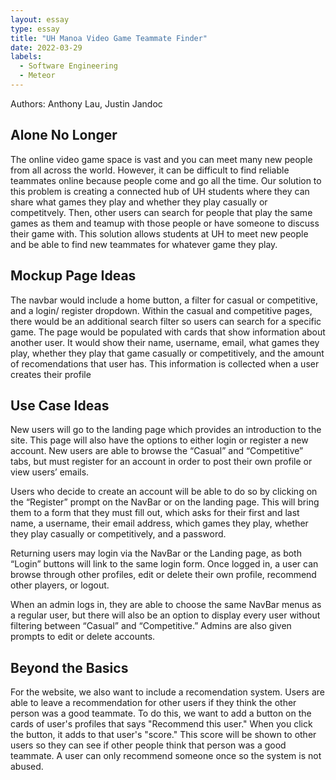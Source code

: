 ```yaml
---
layout: essay
type: essay
title: "UH Manoa Video Game Teammate Finder"
date: 2022-03-29
labels:
  - Software Engineering
  - Meteor
---
```

Authors: Anthony Lau, Justin Jandoc



## Alone No Longer

The online video game space is vast and you can meet many new people from all across the world. However, it can be difficult to find reliable teammates online because people come and go all the time. Our solution to this problem is creating a connected hub of UH students where they can share what games they play and whether they play casually or competitvely. Then, other users can search for people that play the same games as them and teamup with those people or have someone to discuss their game with. This solution allows students at UH to meet new people and be able to find new teammates for whatever game they play. 

## Mockup Page Ideas

The navbar would include a home button, a filter for casual or competitive, and a login/ register dropdown. Within the casual and competitive pages, there would be an additional search filter so users can search for a specific game. The page would be populated with cards that show information about another user. It would show their name, username, email, what games they play, whether they play that game casually or competitively, and the amount of recomendations that user has. This information is collected when a user creates their profile 

## Use Case Ideas

New users will go to the landing page which provides an introduction to the site. This page will also have the options to either login or register a new account. New users are able to browse the “Casual” and “Competitive” tabs, but must register for an account in order to post their own profile or view users’ emails.

Users who decide to create an account will be able to do so by clicking on the “Register” prompt on the NavBar or on the landing page. This will bring them to a form that they must fill out, which asks for their first and last name, a username, their email address, which games they play, whether they play casually or competitively, and a password.

Returning users may login via the NavBar or the Landing page, as both “Login” buttons will link to the same login form. Once logged in, a user can browse through other profiles, edit or delete their own profile, recommend other players, or logout.

When an admin logs in, they are able to choose the same NavBar menus as a regular user, but there will also be an option to display every user without filtering between “Casual” and “Competitive.” Admins are also given prompts to edit or delete accounts.

## Beyond the Basics

For the website, we also want to include a recomendation system. Users are able to leave a recommendation for other users if they think the other person was a good teammate. To do this, we want to add a button on the cards of user's profiles that says "Recommend this user." When you click the button, it adds to that user's "score." This score will be shown to other users so they can see if other people think that person was a good teammate. A user can only recommend someone once so the system is not abused.
